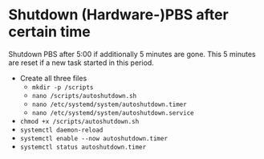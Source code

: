 # Shutdown (Hardware-)PBS after certain time
Shutdown PBS after 5:00 if additionally 5 minutes are gone. This 5 minutes are reset if a new task started in this period.
- Create all three files
  - `mkdir -p /scripts`
  - `nano /scripts/autoshutdown.sh`
  - `nano /etc/systemd/system/autoshutdown.timer`
  - `nano /etc/systemd/system/autoshutdown.service`
- `chmod +x /scripts/autoshutdown.sh`
- `systemctl daemon-reload`
- `systemctl enable --now autoshutdown.timer`
- `systemctl status autoshutdown.timer`
